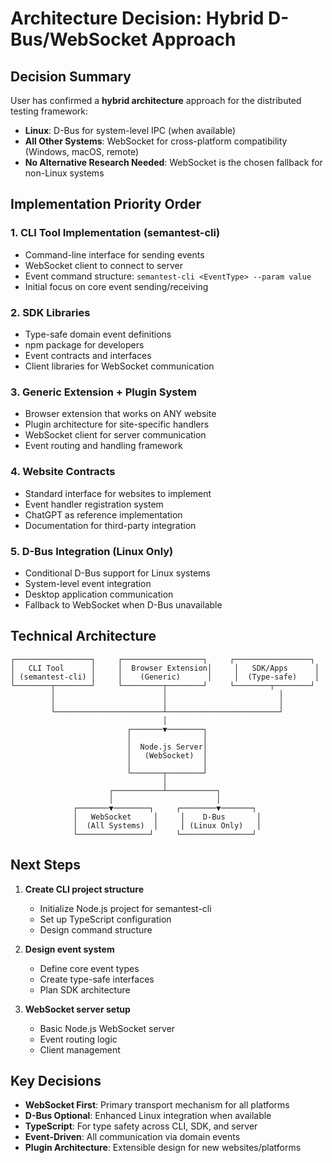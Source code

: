 # Architecture Decision: Hybrid D-Bus/WebSocket Approach

## Decision Summary

User has confirmed a **hybrid architecture** approach for the distributed testing framework:

- **Linux**: D-Bus for system-level IPC (when available)
- **All Other Systems**: WebSocket for cross-platform compatibility (Windows, macOS, remote)
- **No Alternative Research Needed**: WebSocket is the chosen fallback for non-Linux systems

## Implementation Priority Order

### 1. CLI Tool Implementation (semantest-cli)
- Command-line interface for sending events
- WebSocket client to connect to server
- Event command structure: `semantest-cli <EventType> --param value`
- Initial focus on core event sending/receiving

### 2. SDK Libraries
- Type-safe domain event definitions
- npm package for developers
- Event contracts and interfaces
- Client libraries for WebSocket communication

### 3. Generic Extension + Plugin System
- Browser extension that works on ANY website
- Plugin architecture for site-specific handlers
- WebSocket client for server communication
- Event routing and handling framework

### 4. Website Contracts
- Standard interface for websites to implement
- Event handler registration system
- ChatGPT as reference implementation
- Documentation for third-party integration

### 5. D-Bus Integration (Linux Only)
- Conditional D-Bus support for Linux systems
- System-level event integration
- Desktop application communication
- Fallback to WebSocket when D-Bus unavailable

## Technical Architecture

```
┌─────────────────┐     ┌──────────────────┐     ┌─────────────────┐
│   CLI Tool      │     │  Browser Extension│     │   SDK/Apps      │
│ (semantest-cli) │     │    (Generic)      │     │  (Type-safe)    │
└────────┬────────┘     └─────────┬────────┘     └────────┬────────┘
         │                        │                         │
         │                        │                         │
         └────────────────────────┴─────────────────────────┘
                                  │
                          ┌───────▼────────┐
                          │                │
                          │  Node.js Server│
                          │   (WebSocket)  │
                          │                │
                          └───────┬────────┘
                                  │
                      ┌───────────┴───────────┐
                      │                       │
              ┌───────▼────────┐     ┌────────▼───────┐
              │   WebSocket     │     │    D-Bus       │
              │  (All Systems)  │     │ (Linux Only)   │
              └────────────────┘     └────────────────┘
```

## Next Steps

1. **Create CLI project structure**
   - Initialize Node.js project for semantest-cli
   - Set up TypeScript configuration
   - Design command structure

2. **Design event system**
   - Define core event types
   - Create type-safe interfaces
   - Plan SDK architecture

3. **WebSocket server setup**
   - Basic Node.js WebSocket server
   - Event routing logic
   - Client management

## Key Decisions

- **WebSocket First**: Primary transport mechanism for all platforms
- **D-Bus Optional**: Enhanced Linux integration when available
- **TypeScript**: For type safety across CLI, SDK, and server
- **Event-Driven**: All communication via domain events
- **Plugin Architecture**: Extensible design for new websites/platforms